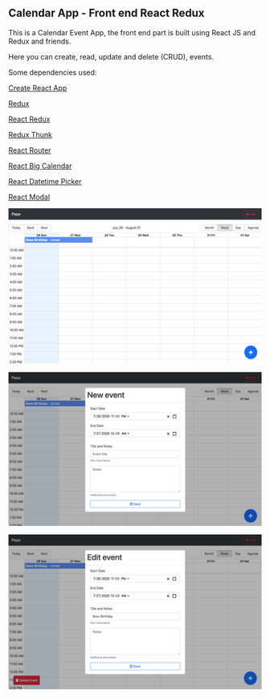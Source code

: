 ## Calendar App - Front end React Redux

This is a Calendar Event App, the front end part is built using React JS and Redux and friends.

Here you can create, read, update and delete (CRUD), events.

Some dependencies used:

[Create React App](https://github.com/facebook/create-react-app)

[Redux](https://redux.js.org/)

[React Redux](https://react-redux.js.org/)

[Redux Thunk](https://github.com/reduxjs/redux-thunk)

[React Router](https://reactrouter.com/)

[React Big Calendar](http://jquense.github.io/react-big-calendar/examples/index.html)

[React Datetime Picker](https://www.npmjs.com/package/react-datetime-picker)

[React Modal](https://www.npmjs.com/package/react-modal)

![alt text](./1.jpg)

![alt text](./2.jpg)

![alt text](./3.jpg)
